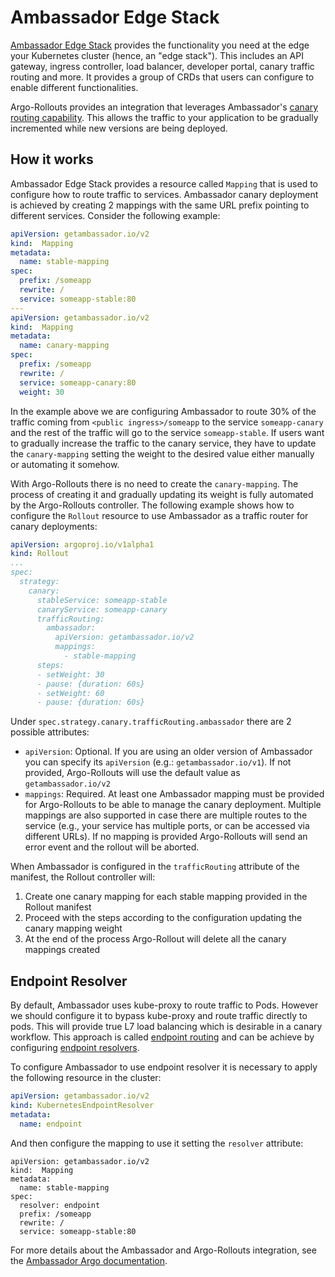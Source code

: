 # Ambassador Edge Stack

[Ambassador Edge Stack](https://www.getambassador.io/products/edge-stack/) provides the functionality you need at the edge your Kubernetes cluster (hence, an "edge stack"). This includes an API gateway, ingress controller, load balancer, developer portal, canary traffic routing and more. It provides a group of CRDs that users can configure to enable different functionalities. 

Argo-Rollouts provides an integration that leverages Ambassador's [canary routing capability](https://www.getambassador.io/docs/latest/topics/using/canary/). This allows the traffic to your application to be gradually incremented while new versions are being deployed.

## How it works

Ambassador Edge Stack provides a resource called `Mapping` that is used to configure how to route traffic to services. Ambassador canary deployment is achieved by creating 2 mappings with the same URL prefix pointing to different services. Consider the following example:

```yaml
apiVersion: getambassador.io/v2
kind:  Mapping
metadata:
  name: stable-mapping
spec:
  prefix: /someapp
  rewrite: /
  service: someapp-stable:80
---
apiVersion: getambassador.io/v2
kind:  Mapping
metadata:
  name: canary-mapping
spec:
  prefix: /someapp
  rewrite: /
  service: someapp-canary:80
  weight: 30
```

In the example above we are configuring Ambassador to route 30% of the traffic coming from `<public ingress>/someapp` to the service `someapp-canary` and the rest of the traffic will go to the service `someapp-stable`. If users want to gradually increase the traffic to the canary service, they have to update the `canary-mapping` setting the weight to the desired value either manually or automating it somehow. 

With Argo-Rollouts there is no need to create the `canary-mapping`. The process of creating it and gradually updating its weight is fully automated by the Argo-Rollouts controller. The following example shows how to configure the `Rollout` resource to use Ambassador as a traffic router for canary deployments:


```yaml
apiVersion: argoproj.io/v1alpha1
kind: Rollout
...
spec:
  strategy:
    canary:
      stableService: someapp-stable
      canaryService: someapp-canary
      trafficRouting:
        ambassador:
          apiVersion: getambassador.io/v2
          mappings:
            - stable-mapping
      steps:
      - setWeight: 30
      - pause: {duration: 60s}
      - setWeight: 60
      - pause: {duration: 60s}
```

Under `spec.strategy.canary.trafficRouting.ambassador` there are 2 possible attributes:

- `apiVersion`: Optional. If you are using an older version of Ambassador you can specify its `apiVersion` (e.g.: `getambassador.io/v1`). If not provided, Argo-Rollouts will use the default value as `getambassador.io/v2`
- `mappings`: Required. At least one Ambassador mapping must be provided for Argo-Rollouts to be able to manage the canary deployment. Multiple mappings are also supported in case there are multiple routes to the service (e.g., your service has multiple ports, or can be accessed via different URLs). If no mapping is provided Argo-Rollouts will send an error event and the rollout will be aborted. 

When Ambassador is configured in the `trafficRouting` attribute of the manifest, the Rollout controller will:
1. Create one canary mapping for each stable mapping provided in the Rollout manifest
1. Proceed with the steps according to the configuration updating the canary mapping weight
1. At the end of the process Argo-Rollout will delete all the canary mappings created

## Endpoint Resolver

By default, Ambassador uses kube-proxy to route traffic to Pods. However we should configure it to bypass kube-proxy and route traffic directly to pods. This will provide true L7 load balancing which is desirable in a canary workflow. This approach is called [endpoint routing](https://www.getambassador.io/docs/latest/topics/running/load-balancer/) and can be achieve by configuring [endpoint resolvers](https://www.getambassador.io/docs/latest/topics/running/resolvers/#the-kubernetes-endpoint-resolver).

To configure Ambassador to use endpoint resolver it is necessary to apply the following resource in the cluster:

```yaml
apiVersion: getambassador.io/v2
kind: KubernetesEndpointResolver
metadata:
  name: endpoint
```

And then configure the mapping to use it setting the `resolver` attribute:

```
apiVersion: getambassador.io/v2
kind:  Mapping
metadata:
  name: stable-mapping
spec:
  resolver: endpoint
  prefix: /someapp
  rewrite: /
  service: someapp-stable:80
```

For more details about the Ambassador and Argo-Rollouts integration, see the [Ambassador Argo documentation](https://deploy-preview-508--datawire-ambassador.netlify.app/docs/pre-release/argo/).
